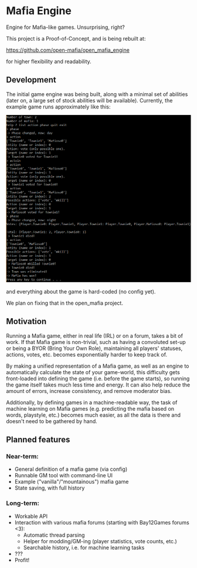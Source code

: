 # Mafia Engine

Engine for Mafia-like games. Unsurprising, right?

This project is a Proof-of-Concept, and is being rebuilt at:

https://github.com/open-mafia/open_mafia_engine 

for higher flexibility and readability.



## Development

The initial game engine was being built, along with a minimal set of abilities 
(later on, a large set of stock abilities will be available). Currently, the
example game runs approximately like this:

![Example Mafia Game](documentation/ExampleMafiaGame.PNG)

and everything about the game is hard-coded (no config yet).

We plan on fixing that in the open_mafia project.


## Motivation

Running a Mafia game, either in real life (IRL) or on a forum, takes a bit
of work. If that Mafia game is non-trivial, such as having a convoluted
set-up or being a BYOR (Bring Your Own Role), maintaining all players'
statuses, actions, votes, etc. becomes exponentially harder to keep track of.

By making a unified representation of a Mafia game, as well as an engine to
automatically calculate the state of your game-world, this difficulty gets
front-loaded into defining the game (i.e. before the game starts), so running
the game itself takes much less time and energy. It can also help reduce the 
amount of errors, increase consistency, and remove moderator bias.

Additionally, by defining games in a machine-readable way, the task of machine 
learning on Mafia games (e.g. predicting the mafia based on words, playstyle, 
etc.) becomes much easier, as all the data is there and doesn't need to be 
gathered by hand.


## Planned features

### Near-term:

- General definition of a mafia game (via config)
- Runnable GM tool with command-line UI
- Example ("vanilla"/"mountainous") mafia game
- State saving, with full history

### Long-term:

- Workable API
- Interaction with various mafia forums (starting with Bay12Games forums <3):
	- Automatic thread parsing
	- Helper for modding/GM-ing (player statistics, vote counts, etc.)
	- Searchable history, i.e. for machine learning tasks
- ???
- Profit!
